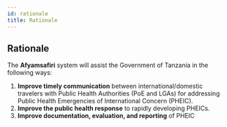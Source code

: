 ```yaml
---
id: rationale
title: Rationale
---
```


## Rationale

The **Afyamsafiri** system will assist the Government of Tanzania in the following ways:

1. **Improve timely communication** between international/domestic travelers with Public Health Authorities (PoE and LGAs) for addressing Public Health Emergencies of International Concern (PHEIC).
2. **Improve the public health response** to rapidly developing PHEICs.
3. **Improve documentation, evaluation, and reporting** of PHEIC

